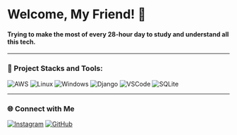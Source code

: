 # Welcome, My Friend! 👋

#### Trying to make the most of every 28-hour day to study and understand all this tech.

---

### 🚀 Project Stacks and Tools:


![AWS](https://img.shields.io/badge/AWS-000.svg?style=for-the-badge&logo=amazon-aws&logoColor=white)
![Linux](https://img.shields.io/badge/Linux-000?style=for-the-badge&logo=linux&logoColor=FCC624)
![Windows](https://img.shields.io/badge/Windows-000?style=for-the-badge&logo=windows&logoColor=2CA5E0)
![Django](https://img.shields.io/badge/Django-092E20?style=for-the-badge&logo=django&logoColor=green)
![VSCode](https://img.shields.io/badge/VSCode-0078D4?style=for-the-badge&logo=visual%20studio%20code&logoColor=white)
![SQLite](https://img.shields.io/badge/Sqlite-003B57?style=for-the-badge&logo=sqlite&logoColor=white)

---

### 🌐 Connect with Me

[![Instagram](https://img.shields.io/badge/-Instagram-%23E4405F?style=for-the-badge&logo=instagram&logoColor=white)](https://www.instagram.com/itsjesusdias/)
[![GitHub](https://img.shields.io/badge/GitHub-100000?style=for-the-badge&logo=github&logoColor=white)](https://github.com/jonathadias)
